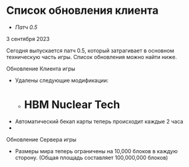 # Список обновления клиента

* *Патч 0.5*

3 сентября 2023

Сегодня выпускается патч 0.5, который затрагивает в основном техническую часть игры. Список обновления можно найти ниже.

Обновление Клиента игры
- Удалены следующие модификации: 
  * # HBM Nuclear Tech
- Автоматический бекап карты теперь происходит каждые 2 часа
-
Обновление Сервера игры
- Размеры мира теперь ограничены на 10,000 блоков в каждую сторону.
(Общая площадь составляет 100,000,000 блоков)